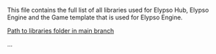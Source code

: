 This file contains the full list of all libraries used for Elypso Hub, Elypso Engine and the Game template that is used for Elypso Engine.

[Path to libraries folder in main branch](https://github.com/Lost-Empire-Entertainment/Elypso-engine/tree/main/_external_shared])

...
